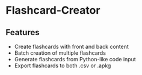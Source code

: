 # Flashcard-Creator
## Features

- Create flashcards with front and back content
- Batch creation of multiple flashcards
- Generate flashcards from Python-like code input
- Export flashcards to both .csv or .apkg
